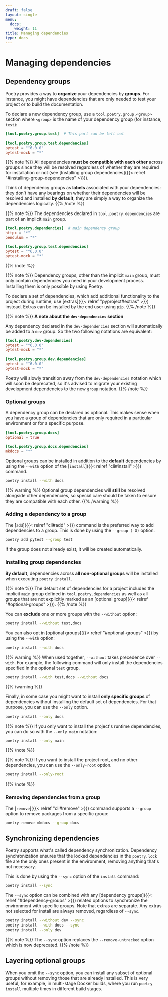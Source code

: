 ```yaml
---
draft: false
layout: single
menu:
  docs:
    weight: 11
title: Managing dependencies
type: docs
---
```



# Managing dependencies

## Dependency groups

Poetry provides a way to **organize** your dependencies by **groups**. For instance, you might have
dependencies that are only needed to test your project or to build the documentation.

To declare a new dependency group, use a `tool.poetry.group.<group>` section
where `<group>` is the name of your dependency group (for instance, `test`):

```toml
[tool.poetry.group.test]  # This part can be left out

[tool.poetry.group.test.dependencies]
pytest = "^6.0.0"
pytest-mock = "*"
```

{{% note %}}
All dependencies **must be compatible with each other** across groups since they will
be resolved regardless of whether they are required for installation or not (see [Installing group dependencies]({{< relref "#installing-group-dependencies" >}})).

Think of dependency groups as **labels** associated with your dependencies: they don't have any bearings
on whether their dependencies will be resolved and installed **by default**, they are simply a way to organize
the dependencies logically.
{{% /note %}}

{{% note %}}
The dependencies declared in `tool.poetry.dependencies` are part of an implicit `main` group.

```toml
[tool.poetry.dependencies]  # main dependency group
httpx = "*"
pendulum = "*"

[tool.poetry.group.test.dependencies]
pytest = "^6.0.0"
pytest-mock = "*"
```
{{% /note %}}

{{% note %}}
Dependency groups, other than the implicit `main` group, must only contain dependencies you need in your development
process. Installing them is only possible by using Poetry.

To declare a set of dependencies, which add additional functionality to the project during runtime,
use [extras]({{< relref "pyproject#extras" >}}) instead. Extras can be installed by the end user using `pip`.
{{% /note %}}

{{% note %}}
**A note about the `dev-dependencies` section**

Any dependency declared in the `dev-dependencies` section will automatically be added to a `dev` group.
So the two following notations are equivalent:

```toml
[tool.poetry.dev-dependencies]
pytest = "^6.0.0"
pytest-mock = "*"
```

```toml
[tool.poetry.group.dev.dependencies]
pytest = "^6.0.0"
pytest-mock = "*"
```

Poetry will slowly transition away from the `dev-dependencies` notation which will soon be deprecated,
so it's advised to migrate your existing development dependencies to the new `group` notation.
{{% /note %}}

### Optional groups

A dependency group can be declared as optional. This makes sense when you have
a group of dependencies that are only required in a particular environment or for
a specific purpose.

```toml
[tool.poetry.group.docs]
optional = true

[tool.poetry.group.docs.dependencies]
mkdocs = "*"
```

Optional groups can be installed in addition to the **default** dependencies by using the `--with`
option of the [`install`]({{< relref "cli#install" >}}) command.

```bash
poetry install --with docs
```

{{% warning %}}
Optional group dependencies will **still** be resolved alongside other dependencies, so
special care should be taken to ensure they are compatible with each other.
{{% /warning %}}

### Adding a dependency to a group

The [`add`]({{< relref "cli#add" >}}) command is the preferred way to add dependencies
to a group. This is done by using the `--group (-G)` option.

```bash
poetry add pytest --group test
```

If the group does not already exist, it will be created automatically.

### Installing group dependencies

**By default**, dependencies across **all non-optional groups** will be installed when executing
`poetry install`.

{{% note %}}
The default set of dependencies for a project includes the implicit `main` group defined in
`tool.poetry.dependencies` as well as all groups that are not explicitly marked as an
[optional group]({{< relref "#optional-groups" >}}).
{{% /note %}}

You can **exclude** one or more groups with the `--without` option:

```bash
poetry install --without test,docs
```

You can also opt in [optional groups]({{< relref "#optional-groups" >}}) by using the `--with` option:

```bash
poetry install --with docs
```

{{% warning %}}
When used together, `--without` takes precedence over `--with`. For example, the following command
will only install the dependencies specified in the optional `test` group.

```bash
poetry install --with test,docs --without docs
```
{{% /warning %}}

Finally, in some case you might want to install **only specific groups** of dependencies
without installing the default set of dependencies. For that purpose, you can use
the `--only` option.

```bash
poetry install --only docs
```

{{% note %}}
If you only want to install the project's runtime dependencies, you can do so  with the
`--only main` notation:

```bash
poetry install --only main
```
{{% /note %}}

{{% note %}}
If you want to install the project root, and no other dependencies, you can use
the `--only-root` option.

```bash
poetry install --only-root
```
{{% /note %}}

### Removing dependencies from a group

The [`remove`]({{< relref "cli#remove" >}}) command supports a `--group` option
to remove packages from a specific group:

```bash
poetry remove mkdocs --group docs
```

## Synchronizing dependencies

Poetry supports what's called dependency synchronization. Dependency synchronization ensures
that the locked dependencies in the `poetry.lock` file are the only ones present
in the environment, removing anything that's not necessary.

This is done by using the `--sync` option of the `install` command:

```bash
poetry install --sync
```

The `--sync` option can be combined with any [dependency groups]({{< relref "#dependency-groups" >}}) related options
to synchronize the environment with specific groups. Note that extras are separate.  Any
extras not selected for install are always removed, regardless of `--sync`.

```bash
poetry install --without dev --sync
poetry install --with docs --sync
poetry install --only dev
```

{{% note %}}
The `--sync` option replaces the `--remove-untracked` option which is now deprecated.
{{% /note %}}

## Layering optional groups

When you omit the `--sync` option, you can install any subset of optional groups without removing
those that are already installed.  This is very useful, for example, in multi-stage
Docker builds, where you run `poetry install` multiple times in different build stages.
